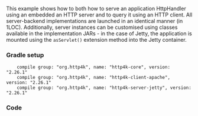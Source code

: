 This example shows how to both how to serve an application HttpHandler using an embedded an HTTP server and to query it using an HTTP client. All server-backend implementations are launched in an identical manner (in 1LOC). Additionally, server instances can be customised using classes available in the implementation JARs - in the case of Jetty, the application is mounted using the `asServlet()` extension method into the Jetty container.

### Gradle setup
```
    compile group: "org.http4k", name: "http4k-core", version: "2.26.1"
    compile group: "org.http4k", name: "http4k-client-apache", version: "2.26.1"
    compile group: "org.http4k", name: "http4k-server-jetty", version: "2.26.1"
```

### Code
<script src="https://gist-it.appspot.com/https://github.com/http4k/http4k/blob/master/src/docs/cookbook/container_integration/example.kt"></script>
